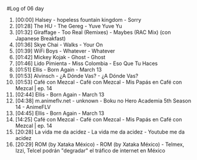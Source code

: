 #Log of 06 day

1. [00:00] Halsey - hopeless fountain kingdom - Sorry
1. [01:28] The HU - The Gereg - Yuve Yuve Yu
1. [01:32] Giraffage - Too Real (Remixes) - Maybes (RAC Mix) (con Japanese Breakfast)
1. [01:36] Skye Chai - Walks - Your On
1. [01:39] WiFi Boys - Whatever - Whatever
1. [01:42] Mickey Kojak - Ghost - Ghost
1. [01:46] Lido Pimienta - Miss Colombia - Eso Que Tu Haces
1. [01:51] Ellis - Born Again - March 13
1. [01:53] Alvinsch - ¿A Dónde Vas? - ¿A Dónde Vas?
1. [01:53] Café con Mezcal - Café con Mezcal - Mis Papás en Café con Mezcal | ep. 14
1. [02:44] Ellis - Born Again - March 13
1. [04:38] m.animeflv.net - unknown - Boku no Hero Academia 5th Season 14 - AnimeFLV
1. [04:45] Ellis - Born Again - March 13
1. [14:25] Café con Mezcal - Café con Mezcal - Mis Papás en Café con Mezcal | ep. 14
1. [20:28] La vida me da acidez - La vida me da acidez - Youtube me da acidez
1. [20:29] ROM (by Xataka México) - ROM (by Xataka México) - Telmex, Izzi, Telcel podrán "degradar" el tráfico de internet en México
